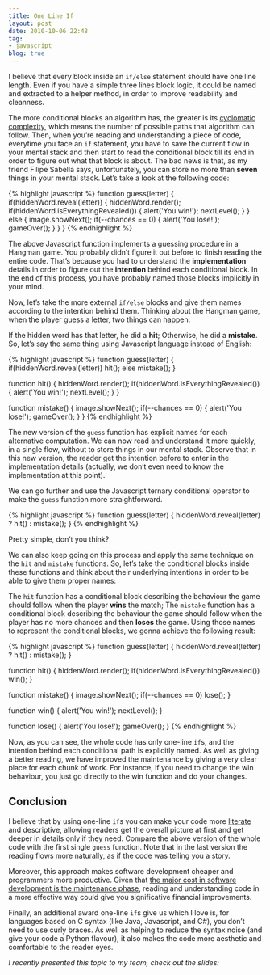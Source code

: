 ```yaml
---
title: One Line If
layout: post
date: 2010-10-06 22:48
tag:
- javascript
blog: true
---
```


I believe that every block inside an `if/else` statement should have one line length. Even if you have a simple three lines block logic, it could be named and extracted to a helper method, in order to improve readability and cleanness.

The more conditional blocks an algorithm has, the greater is its [cyclomatic complexity](https://en.wikipedia.org/wiki/Cyclomatic_complexity), which means the number of possible paths that algorithm can follow. Then, when you’re reading and understanding a piece of code, everytime you face an `if` statement, you have to save the current flow in your mental stack and then start to read the conditional block till its end in order to figure out what that block is about. The bad news is that, as my friend Filipe Sabella says, unfortunately, you can store no more than **seven** things in your mental stack. Let’s take a look at the following code:

{% highlight javascript %}
function guess(letter) {
  if(hiddenWord.reveal(letter)) {
    hiddenWord.render();
    if(hiddenWord.isEverythingRevealed()) {
      alert('You win!');
      nextLevel();
    }
  }
  else {
    image.showNext();
    if(--chances == 0) {
      alert('You lose!');
      gameOver();
    }
  }
}
{% endhighlight %}

The above Javascript function implements a guessing procedure in a Hangman game. You probably didn’t figure it out before to finish reading the entire code. That’s because you had to understand the **implementation** details in order to figure out the **intention** behind each conditional block. In the end of this process, you have probably named those blocks implicitly in your mind.

Now, let’s take the more external `if/else` blocks and give them names according to the intention behind them. Thinking about the Hangman game, when the player guess a letter, two things can happen:

If the hidden word has that letter, he did a **hit**;
Otherwise, he did a **mistake**.
So, let’s say the same thing using Javascript language instead of English:

{% highlight javascript %}
function guess(letter) {
  if(hiddenWord.reveal(letter))
    hit();
  else
    mistake();
}

function hit() {
  hiddenWord.render();
  if(hiddenWord.isEverythingRevealed()) {
    alert('You win!');
    nextLevel();
  }
}

function mistake() {
  image.showNext();
  if(--chances == 0) {
    alert('You lose!');
    gameOver();
  }
}
{% endhighlight %}

The new version of the `guess` function has explicit names for each alternative computation. We can now read and understand it more quickly, in a single flow, without to store things in our mental stack. Observe that in this new version, the reader get the intention before to enter in the implementation details (actually, we don’t even need to know the implementation at this point).

We can go further and use the Javascript ternary conditional operator to make the `guess` function more straightforward.

{% highlight javascript %}
function guess(letter) {
  hiddenWord.reveal(letter) ? hit() : mistake();
}
{% endhighlight %}

Pretty simple, don’t you think?

We can also keep going on this process and apply the same technique on the `hit` and `mistake` functions. So, let’s take the conditional blocks inside these functions and think about their underlying intentions in order to be able to give them proper names:

The `hit` function has a conditional block describing the behaviour the game should follow when the player **wins** the match;
The `mistake` function has a conditional block describing the behaviour the game should follow when the player has no more chances and then **loses** the game.
Using those names to represent the conditional blocks, we gonna achieve the following result:

{% highlight javascript %}
function guess(letter) {
  hiddenWord.reveal(letter) ? hit() : mistake();
}

function hit() {
  hiddenWord.render();
  if(hiddenWord.isEverythingRevealed())
    win();
}

function mistake() {
  image.showNext();
  if(--chances == 0)
    lose();
}

function win() {
  alert('You win!');
  nextLevel();
}

function lose() {
  alert('You lose!');
  gameOver();
}
{% endhighlight %}

Now, as you can see, the whole code has only one-line `if`s, and the intention behind each conditional path is explicitly named. As well as giving a better reading, we have improved the maintenance by giving a very clear place for each chunk of work. For instance, if you need to change the win behaviour, you just go directly to the win function and do your changes.

## Conclusion

I believe that by using one-line `if`s you can make your code more [literate](https://en.wikipedia.org/wiki/Literate_programming) and descriptive, allowing readers get the overall picture at first and get deeper in details only if they need. Compare the above version of the whole code with the first single `guess` function. Note that in the last version the reading flows more naturally, as if the code was telling you a story.

Moreover, this approach makes software development cheaper and programmers more productive. Given that [the major cost in software development is the maintenance phase](http://amazon.com/dp/0321413091), reading and understanding code in a more effective way could give you significative financial improvements.


Finally, an additional award one-line `if`s give us which I love is, for languages based on C syntax (like Java, Javascript, and C#), you don’t need to use curly braces. As well as helping to reduce the syntax noise (and give your code a Python flavour), it also makes the code more aesthetic and comfortable to the reader eyes.

*I recently presented this topic to my team, check out the slides:*

<script async class="speakerdeck-embed" data-id="261b7a60e37f0131ca5a36d571e0d78c" data-ratio="1.33333333333333" src="//speakerdeck.com/assets/embed.js"></script>

